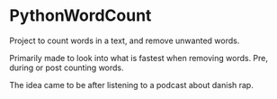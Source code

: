 # PythonWordCount
Project to count words in a text, and remove unwanted words.

Primarily made to look into what is fastest when removing words. Pre, during or post counting words.

The idea came to be after listening to a podcast about danish rap.